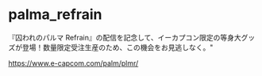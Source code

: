 # palma_refrain
『囚われのパルマ Refrain』の配信を記念して、イーカプコン限定の等身大グッズが登場！数量限定受注生産のため、この機会をお見逃しなく。"

https://www.e-capcom.com/palm/plmr/
